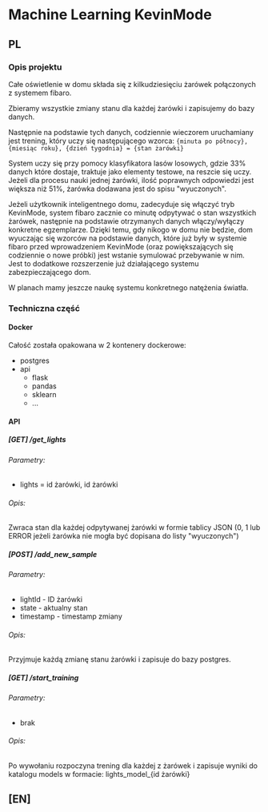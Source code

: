 # Machine Learning KevinMode

## PL

### Opis projektu
Całe oświetlenie w domu składa się z kilkudziesięciu żarówek połączonych z systemem fibaro.

Zbieramy wszystkie zmiany stanu dla każdej żarówki i zapisujemy do bazy danych.

Następnie na podstawie tych danych, codziennie wieczorem uruchamiany jest trening, który uczy się następującego wzorca:
```{minuta po północy}, {miesiąc roku}, {dzień tygodnia} = {stan żarówki}```

System uczy się przy pomocy klasyfikatora lasów losowych, gdzie 33% danych które dostaje, traktuje jako elementy testowe, na reszcie się uczy.
Jeżeli dla procesu nauki jednej żarówki, ilość poprawnych odpowiedzi jest większa niż 51%, żarówka dodawana jest do spisu "wyuczonych".

Jeżeli użytkownik inteligentnego domu, zadecyduje się włączyć tryb KevinMode, system fibaro zacznie co minutę odpytywać o stan wszystkich żarówek, następnie na podstawie otrzymanych danych włączy/wyłączy konkretne egzemplarze.
Dzięki temu, gdy nikogo w domu nie będzie, dom wyuczając się wzorców na podstawie danych, które już były w systemie fibaro przed wprowadzeniem KevinMode (oraz powiększających się codziennie o nowe próbki) jest wstanie symulować przebywanie w nim. Jest to dodatkowe rozszerzenie już działającego systemu zabezpieczającego dom.

W planach mamy jeszcze naukę systemu konkretnego natężenia światła.

### Techniczna część
#### Docker
Całość została opakowana w 2 kontenery dockerowe:

* postgres
* api
	* flask
 	* pandas
 	* sklearn
	* ...

#### API
##### [GET] /get_lights
###### Parametry:
* lights = id żarówki, id żarówki

###### Opis:
Zwraca stan dla każdej odpytywanej żarówki w formie tablicy JSON (0, 1 lub ERROR jeżeli żarówka nie mogła być dopisana do listy "wyuczonych")

##### [POST] /add_new_sample
###### Parametry:
* lightId - ID żarówki
* state - aktualny stan
* timestamp - timestamp zmiany
###### Opis:
Przyjmuje każdą zmianę stanu żarówki i zapisuje do bazy postgres.

##### [GET] /start_training
###### Parametry:
* brak

###### Opis:
Po wywołaniu rozpoczyna trening dla każdej z żarówek i zapisuje wyniki do katalogu models w formacie: lights_model_{id żarówki}

## [EN]
